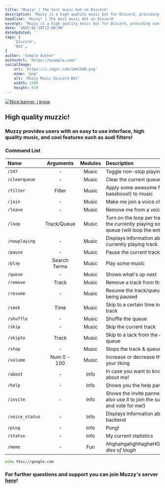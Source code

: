 ```yaml
---
title: 'Muzzy! | The best music bot on Discord'
description: "Muzzy is a high quality music bot for Discord, providing users with an easy to use interface and cool features such as audio filters."
headline: 'Muzzy! | The best music bot on Discord'
excerpt: "Muzzy is a high quality music bot for Discord, providing users with an easy to use interface and cool features such as audio filters."
date: '2025-02-28T12:00:00'
dateUpdated: ''
tags: [
    'Discord',
    'Bot',
]
author: 'Sample Author'
authorUrl: 'https://example.com/'
socialImage:
    src: 'https://i.imgur.com/iUmChbB.png'
    mime: 'png'
    alt: 'Muzzy Music Discord Bot'
    width: 1200
    height: 630
---
```


[![Nice banner, i know](https://i.imgur.com/iUmChbB.png)](https://discord.com/invite/cK2HH6Bmj5)

## High quality muzzic!


### Muzzy provides users with an easy to use interface, high quality music, and cool features such as audi filters!

### Command List

| Name | Arguments | Modules | Description |
| :- | :-: | :-: | :- |
|`/247`| - | Music | Toggle non-stop playing |
|`/clearqueue`|-| Music |Clear the current queue|
|`/filter`|Filter| Music |Apply some awesome filters (like bassboost) to music|Music|
|`/join`|-| Music |Make me join a voice channel|
|`/leave`|-| Music |Remove me from a voice channel|
|`/loop`|Track/Queue| Music |Turn on the loop per track (will loop the currently playing song) or per queue (will loop the entire queue)|
|`/nowplaying`|-| Music |Displays information about the currently playing track|
|`/pause`|-| Music |Pause the current track|
|`/play`|Search Terms| Music |Play some music|
|`/queue`|-| Music |Shows what's up next|
|`/remove`|Track| Music |Remove a track from the queue|
|`/resume`|-| Music |Resume the track/queue after being paused|
|`/seek`|Time| Music |Skip to a certain time in the current track|
|`/shuffle`|-| Music |Shuffle the queue|
|`/skip`|-| Music |Skip the current track|
|`/skipto`|Track| Music |Skip to a tack from the current queue|
|`/stop`|-| Music |Stops the track & queue|
|`/volume`|Num 0 - 100| Music |Increase or decrease the volume to your liking|
|`/about`|-|Info|In case you want to know more about me!|
|`/help`|-|Info|Shows you the help panel|
|`/invite`|-|Info|Shows the invite pannel! (You can also use it to join the support server and vote for me!)|
|`/voice_status`|-|Info|Displays information about my backend|
|`/ping`|-|Info|Pong!|
|`/status`|-|Info|My current statistics|
|`/meme`|-|Fun|AhghahgahghhaghaHGhahgaaosd-*dies of laugh*|

```bash
echo this://google.com
```

### For further questions and support you can join Muzzy's server [here](https://discord.com/invite/cK2HH6Bmj5)!